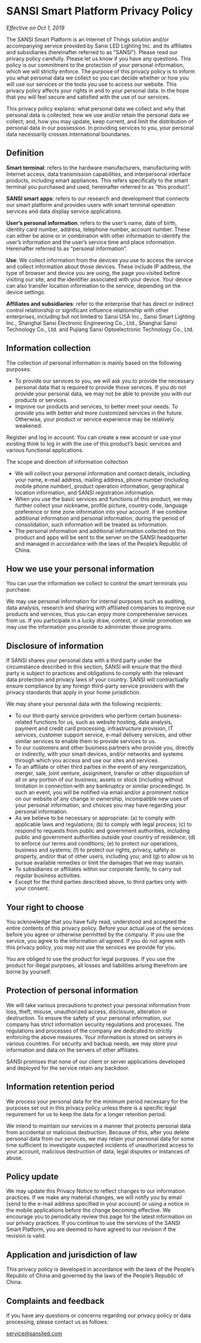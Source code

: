 # SANSI Smart Platform Privacy Policy

*Effective on Oct 1, 2019*

The SANSI Smart Platform is an Internet of Things solution and/or accompanying service provided by Sansi LED Lighting Inc. and its affiliates and subsidiaries (hereinafter referred to as ”SANSI”). Please read our privacy policy carefully. Please let us know if you have any questions. This policy is our commitment to the protection of your personal information, which we will strictly enforce. The purpose of this privacy policy is to inform you what personal data we collect so you can decide whether or how you will use our services or the tools you use to access our website. This privacy policy affects your rights in and to your personal data. In the hope that you will feel secure and satisfied with the use of our services.

This privacy policy explains: what personal data we collect and why that personal data is collected; how we use and/or retain the personal data we collect; and, how you may update, keep current, and limit the distribution of personal data in our possession. In providing services to you, your personal data necessarily crosses international boundaries.

## Definition

**Smart terminal**: refers to the hardware manufacturers, manufacturing with Internet access, data transmission capabilities, and interpersonal interface products, including smart appliances. This refers specifically to the smart terminal you purchased and used, hereinafter referred to as “this product”.

**SANSI smart apps**: refers to our research and development that connects our smart platform and provides users with smart terminal operation services and data display service applications.

**User’s personal information**: refers to the user’s name, date of birth, identity card number, address, telephone number, account number. These can either be alone or in combination with other information to identify the user’s information and the user’s service time and place information. Hereinafter referred to as “personal information”.

**Use**: We collect information from the devices you use to access the service and collect information about those devices. These include IP address, the type of browser and device you are using, the page you visited before visiting our site, and the identifier associated with your device. Your device can also transfer location information to the service, depending on the device settings.

**Affiliates and subsidiaries**: refer to the enterprise that has direct or indirect control relationship or significant influence relationship with other enterprises, including but not limited to Sansi USA Inc., Sansi Smart Lighting Inc., Shanghai Sansi Electronic Engineering Co., Ltd., Shanghai Sansi Technology Co., Ltd. and Pujiang Sansi Optoelectronic Technology Co., Ltd.


## Information collection

The collection of personal information is mainly based on the following purposes:

- To provide our services to you, we will ask you to provide the necessary personal data that is required to provide those services. If you do not provide your personal data, we may not be able to provide you with our products or services.
-    Improve our products and services, to better meet your needs. To provide you with better and more customized services in the future. Otherwise, your product or service experience may be relatively weakened.

Register and log in account: You can create a new account or use your existing think to log in with the use of this product’s basic services and various functional applications.

The scope and direction of information collection

- We will collect your personal information and contact details, including your name, e-mail address, mailing address, phone number (including mobile phone number), product operation information, geographical location information, and SANSI registration information.
- When you use the basic services and functions of this product, we may further collect your nickname, profile picture, country code, language preference or time zone information into your account. If we combine additional information and personal information, during the period of consolidation, such information will be treated as information.
-    The personal information and additional information collected on this product and apps will be sent to the server on the SANSI headquarter and managed in accordance with the laws of the People’s Republic of China.

## How we use your personal information

You can use the information we collect to control the smart terminals you purchase.

We may use personal information for internal purposes such as auditing, data analysis, research and sharing with affiliated companies to improve our products and services, thus you can enjoy more comprehensive services from us. If you participate in a lucky draw, contest, or similar promotion we may use the information you provide to administer those programs.

## Disclosure of information

If SANSI shares your personal data with a third party under the circumstance described in this section, SANSI will ensure that the third party is subject to practices and obligations to comply with the relevant data protection and privacy laws of your country. SANSI will contractually ensure compliance by any foreign third-party service providers with the privacy standards that apply in your home jurisdiction.

We may share your personal data with the following recipients:

-    To our third-party service providers who perform certain business-related functions for us, such as website hosting, data analysis, payment and credit card processing, infrastructure provision, IT services, customer support service, e-mail delivery services, and other similar services to enable them to provide services to us.
-    To our customers and other business partners who provide you, directly or indirectly, with your smart devices, and/or networks and systems through which you access and use our sites and services.
-    To an affiliate or other third parties in the event of any reorganization, merger, sale, joint venture, assignment, transfer or other disposition of all or any portion of our business, assets or stock (including without limitation in connection with any bankruptcy or similar proceedings). In such an event, you will be notified via email and/or a prominent notice on our website of any change in ownership, incompatible new uses of your personal information, and choices you may have regarding your personal information.
-    As we believe to be necessary or appropriate: (a) to comply with applicable laws and regulations; (b) to comply with legal process; (c) to respond to requests from public and government authorities, including public and government authorities outside your country of residence; (d) to enforce our terms and conditions; (e) to protect our operations, business and systems; (f) to protect our rights, privacy, safety or property, and/or that of other users, including you; and (g) to allow us to pursue available remedies or limit the damages that we may sustain.
-    To subsidiaries or affiliates within our corporate family, to carry out regular business activities.
-    Except for the third parties described above, to third parties only with your consent.

## Your right to choose

You acknowledge that you have fully read, understood and accepted the entire contents of this privacy policy. Before your actual use of the services before you agree or otherwise permitted by the company. If you use the service, you agree to the information all agreed. If you do not agree with this privacy policy, you may not use the services we provide for you.

You are obliged to use the product for legal purposes. If you use the product for illegal purposes, all losses and liabilities arising therefrom are borne by yourself. 


## Protection of personal information

We will take various precautions to protect your personal information from loss, theft, misuse, unauthorized access, disclosure, alteration or destruction. To ensure the safety of your personal information, our company has strict information security regulations and processes. The regulations and processes of the company are dedicated to strictly enforcing the above measures. Your information is stored on servers in various countries. For security and backup needs, we may store your information and data on the servers of other affiliates.

SANSI promises that none of our client or server applications developed and deployed for the service retain any backdoor.

## Information retention period

We process your personal data for the minimum period necessary for the purposes set out in this privacy policy unless there is a specific legal requirement for us to keep the data for a longer retention period. 

We intend to maintain our services in a manner that protects personal data from accidental or malicious destruction. Because of this, after you delete personal data from our services, we may retain your personal data for some time sufficient to investigate suspected incidents of unauthorized access to your account, malicious destruction of data, legal disputes or instances of abuse.

## Policy update

We may update this Privacy Notice to reflect changes to our information practices. If we make any material changes, we will notify you by email (send to the e-mail address specified in your account) or using a notice in the mobile applications before the change becoming effective. We encourage you to periodically review this page for the latest information on our privacy practices. If you continue to use the services of the SANSI Smart Platform, you are deemed to have agreed to our revision if the revision is valid.

## Application and jurisdiction of law

This privacy policy is developed in accordance with the laws of the People’s Republic of China and governed by the laws of the People’s Republic of China.

## Complaints and feedback

If you have any questions or concerns regarding our privacy policy or data processing, please contact us as follows:

<service@sansiled.com>

